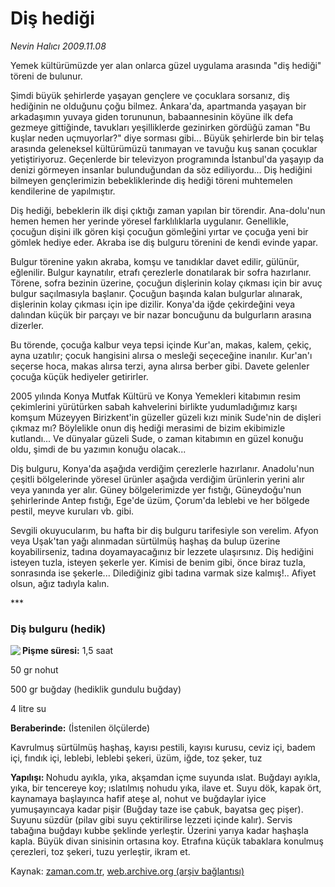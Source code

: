 # Diş hediği

*Nevin Halıcı 2009.11.08*

<tr><td class="metin" colspan="2" style="padding-top: 20px; padding-left: 5px; ">Yemek kültürümüzde yer alan onlarca güzel uygulama arasında "diş hediği" töreni de bulunur.</td></tr><tr><td class="metin" colspan="2" style="padding-top: 20px; padding-left: 5px; "><p>Şimdi büyük şehirlerde yaşayan gençlere ve çocuklara sorsanız, diş hediğinin ne olduğunu çoğu bilmez. Ankara'da, apartmanda yaşayan bir arkadaşımın yuvaya giden torununun, babaannesinin köyüne ilk defa gezmeye gittiğinde, tavukları yeşilliklerde gezinirken gördüğü zaman "Bu kuşlar neden uçmuyorlar?" diye sorması gibi... Büyük şehirlerde bin bir telaş arasında geleneksel kültürümüzü tanımayan ve tavuğu kuş sanan çocuklar yetiştiriyoruz. Geçenlerde bir televizyon programında İstanbul'da yaşayıp da denizi görmeyen insanlar bulunduğundan da söz ediliyordu... Diş hediğini bilmeyen gençlerimizin bebekliklerinde diş hediği töreni muhtemelen kendilerine de yapılmıştır.
<p>Diş hediği, bebeklerin ilk dişi çıktığı zaman yapılan bir törendir. Ana-dolu'nun hemen hemen her yerinde yöresel farklılıklarla uygulanır. Genellikle, çocuğun dişini ilk gören kişi çocuğun gömleğini yırtar ve çocuğa yeni bir gömlek hediye eder. Akraba ise diş bulguru törenini de kendi evinde yapar. 
<p>Bulgur törenine yakın akraba, komşu ve tanıdıklar davet edilir, gülünür, eğlenilir. Bulgur kaynatılır, etrafı çerezlerle donatılarak bir sofra hazırlanır. Törene, sofra bezinin üzerine, çocuğun dişlerinin kolay çıkması için bir avuç bulgur saçılmasıyla başlanır. Çocuğun başında kalan bulgurlar alınarak, dişlerinin kolay çıkması için ipe dizilir. Konya'da iğde çekirdeğini veya dalından küçük bir parçayı ve bir nazar boncuğunu da bulgurların arasına dizerler. 
<p>Bu törende, çocuğa kalbur veya tepsi içinde Kur'an, makas, kalem, çekiç, ayna uzatılır; çocuk hangisini alırsa o mesleği seçeceğine inanılır. Kur'an'ı seçerse hoca, makas alırsa terzi, ayna alırsa berber gibi. Davete gelenler çocuğa küçük hediyeler getirirler. 
<p>2005 yılında Konya Mutfak Kültürü ve Konya Yemekleri kitabımın resim çekimlerini yürütürken sabah kahvelerini birlikte yudumladığımız karşı komşum Müzeyyen Birizkent'in güzeller güzeli kızı minik Sude'nin de dişleri çıkmaz mı? Böylelikle onun diş hediği merasimi de bizim ekibimizle kutlandı... Ve dünyalar güzeli Sude, o zaman kitabımın en güzel konuğu oldu, şimdi de bu yazımın konuğu olacak... 
<p>Diş bulguru, Konya'da aşağıda verdiğim çerezlerle hazırlanır. Anadolu'nun çeşitli bölgelerinde yöresel ürünler aşağıda verdiğim ürünlerin yerini alır veya yanında yer alır. Güney bölgelerimizde yer fıstığı, Güneydoğu'nun şehirlerinde Antep fıstığı, Ege'de üzüm, Çorum'da leblebi ve her bölgede pestil, meyve kuruları vb. gibi. 
<p>Sevgili okuyucularım, bu hafta bir diş bulguru tarifesiyle son verelim. Afyon veya Uşak'tan yağı alınmadan sürtülmüş haşhaş da bulup üzerine koyabilirseniz, tadına doyamayacağınız bir lezzete ulaşırsınız. Diş hediğini isteyen tuzla, isteyen şekerle yer. Kimisi de benim gibi, önce biraz tuzla, sonrasında ise şekerle... Dilediğiniz gibi tadına varmak size kalmış!.. Afiyet olsun, ağız tadıyla kalın.
<p>***
<p><h3>Diş bulguru (hedik)</h3>
<p><img align="left" src="http://web.archive.org/web/20091112104906im_/http://medya.zaman.com.tr/2009/11/08/halici.jpg"/> <b>Pişme süresi:</b> 1,5 saat
<p>50 gr nohut
<p>500 gr buğday (hediklik gundulu buğday)
<p>4 litre su
<p><b>Beraberinde:</b> (İstenilen ölçülerde)
<p>Kavrulmuş sürtülmüş haşhaş, kayısı pestili, kayısı kurusu, ceviz içi, badem içi, fındık içi, leblebi, leblebi şekeri, üzüm, iğde, toz şeker, tuz
<p><b>Yapılışı: </b>Nohudu ayıkla, yıka, akşamdan içme suyunda ıslat. Buğdayı ayıkla, yıka, bir tencereye koy; ıslatılmış nohudu yıka, ilave et. Suyu dök, kapak ört, kaynamaya başlayınca hafif ateşe al, nohut ve buğdaylar iyice yumuşayıncaya kadar pişir (Buğday taze ise çabuk, bayatsa geç pişer). Suyunu süzdür (pilav gibi suyu çektirilirse lezzeti içinde kalır). Servis tabağına buğdayı kubbe şeklinde yerleştir. Üzerini yarıya kadar haşhaşla kapla. Büyük divan sinisinin ortasına koy. Etrafına küçük tabaklara konulmuş çerezleri, toz şekeri, tuzu yerleştir, ikram et.<br/></p></p></p></p></p></p></p></p></p></p></p></p></p></p></p></p></td></tr>

Kaynak: [zaman.com.tr](http://zaman.com.tr/yazar.do?yazino=912970), [web.archive.org (arşiv bağlantısı)](http://web.archive.org/web/20091112104906/http://zaman.com.tr:80/yazar.do?yazino=912970)
